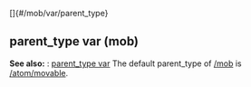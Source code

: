 []{#/mob/var/parent_type}
## parent_type var (mob)
**See also:**
:   [parent_type var](#/datum/var/parent_type)
The default parent_type of [/mob](#/mob) is
[/atom/movable](#/atom/movable).